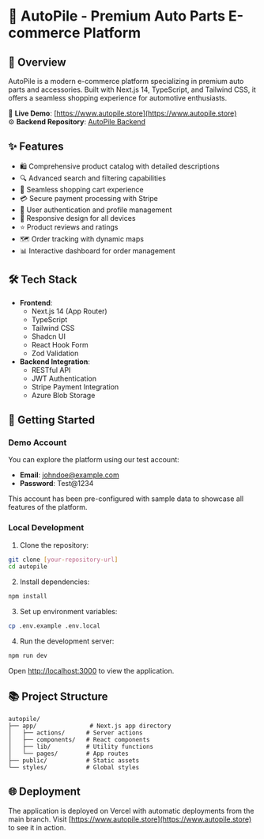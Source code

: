 # 🚗 AutoPile - Premium Auto Parts E-commerce Platform

## 🌟 Overview
AutoPile is a modern e-commerce platform specializing in premium auto parts and accessories. Built with Next.js 14, TypeScript, and Tailwind CSS, it offers a seamless shopping experience for automotive enthusiasts.

🔗 **Live Demo**: [https://www.autopile.store](https://www.autopile.store)  
⚙️ **Backend Repository**: [AutoPile Backend](https://github.com/Linwentao-tech/AutoPile)

## ✨ Features
- 🛍️ Comprehensive product catalog with detailed descriptions
- 🔍 Advanced search and filtering capabilities
- 🛒 Seamless shopping cart experience
- 💳 Secure payment processing with Stripe
- 👤 User authentication and profile management
- 📱 Responsive design for all devices
- ⭐ Product reviews and ratings
- 🗺️ Order tracking with dynamic maps
- 📊 Interactive dashboard for order management

## 🛠️ Tech Stack
- **Frontend**:
  - Next.js 14 (App Router)
  - TypeScript
  - Tailwind CSS
  - Shadcn UI
  - React Hook Form
  - Zod Validation
- **Backend Integration**:
  - RESTful API
  - JWT Authentication
  - Stripe Payment Integration
  - Azure Blob Storage

## 🚀 Getting Started

### Demo Account
You can explore the platform using our test account:
- **Email**: johndoe@example.com
- **Password**: Test@1234

This account has been pre-configured with sample data to showcase all features of the platform.

### Local Development
1. Clone the repository:
```bash
git clone [your-repository-url]
cd autopile
```

2. Install dependencies:
```bash
npm install
```

3. Set up environment variables:
```bash
cp .env.example .env.local
```

4. Run the development server:
```bash
npm run dev
```

Open [http://localhost:3000](http://localhost:3000) to view the application.

## 📚 Project Structure
```
autopile/
├── app/               # Next.js app directory
│   ├── actions/      # Server actions
│   ├── components/   # React components
│   ├── lib/          # Utility functions
│   └── pages/        # App routes
├── public/           # Static assets
└── styles/           # Global styles
```

## 🌐 Deployment
The application is deployed on Vercel with automatic deployments from the main branch. Visit [https://www.autopile.store](https://www.autopile.store) to see it in action.
